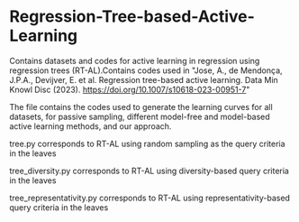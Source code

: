 # Regression-Tree-based-Active-Learning

Contains datasets and codes for active learning in regression using regression trees (RT-AL).Contains codes used in "Jose, A., de Mendonça, J.P.A., Devijver, E. et al. Regression tree-based active learning. Data Min Knowl Disc (2023). https://doi.org/10.1007/s10618-023-00951-7"

The file contains the codes used to generate the learning curves for all datasets, for passive sampling, different model-free and model-based active learning methods, and our approach.

tree.py corresponds to RT-AL using random sampling as the query criteria in the leaves

tree_diversity.py corresponds to RT-AL using diversity-based query criteria in the leaves

tree_representativity.py corresponds to RT-AL using representativity-based query criteria in the leaves
